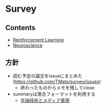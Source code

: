 # Survey

## Contents
- [Reinforcement Learning]()
- [Neuroscience]()

## 方針
- 読む予定の論文をissueにまとめた(https://github.com/TMats/survey/issues)
    - 終わったものからメモを残してclose
- summaryは落合フォーマットを利用する
    - [先端技術とメディア表現](https://www.slideshare.net/Ochyai/1-ftma15)


